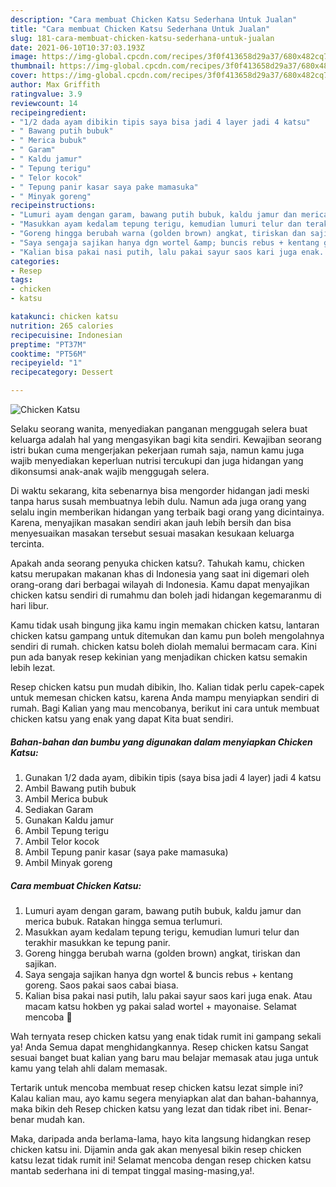 ```yaml
---
description: "Cara membuat Chicken Katsu Sederhana Untuk Jualan"
title: "Cara membuat Chicken Katsu Sederhana Untuk Jualan"
slug: 181-cara-membuat-chicken-katsu-sederhana-untuk-jualan
date: 2021-06-10T10:37:03.193Z
image: https://img-global.cpcdn.com/recipes/3f0f413658d29a37/680x482cq70/chicken-katsu-foto-resep-utama.jpg
thumbnail: https://img-global.cpcdn.com/recipes/3f0f413658d29a37/680x482cq70/chicken-katsu-foto-resep-utama.jpg
cover: https://img-global.cpcdn.com/recipes/3f0f413658d29a37/680x482cq70/chicken-katsu-foto-resep-utama.jpg
author: Max Griffith
ratingvalue: 3.9
reviewcount: 14
recipeingredient:
- "1/2 dada ayam dibikin tipis saya bisa jadi 4 layer jadi 4 katsu"
- " Bawang putih bubuk"
- " Merica bubuk"
- " Garam"
- " Kaldu jamur"
- " Tepung terigu"
- " Telor kocok"
- " Tepung panir kasar saya pake mamasuka"
- " Minyak goreng"
recipeinstructions:
- "Lumuri ayam dengan garam, bawang putih bubuk, kaldu jamur dan merica bubuk. Ratakan hingga semua terlumuri."
- "Masukkan ayam kedalam tepung terigu, kemudian lumuri telur dan terakhir masukkan ke tepung panir."
- "Goreng hingga berubah warna (golden brown) angkat, tiriskan dan sajikan."
- "Saya sengaja sajikan hanya dgn wortel &amp; buncis rebus + kentang goreng. Saos pakai saos cabai biasa."
- "Kalian bisa pakai nasi putih, lalu pakai sayur saos kari juga enak. Atau macam katsu hokben yg pakai salad wortel + mayonaise. Selamat mencoba 🥰"
categories:
- Resep
tags:
- chicken
- katsu

katakunci: chicken katsu 
nutrition: 265 calories
recipecuisine: Indonesian
preptime: "PT37M"
cooktime: "PT56M"
recipeyield: "1"
recipecategory: Dessert

---
```



![Chicken Katsu](https://img-global.cpcdn.com/recipes/3f0f413658d29a37/680x482cq70/chicken-katsu-foto-resep-utama.jpg)

Selaku seorang wanita, menyediakan panganan menggugah selera buat keluarga adalah hal yang mengasyikan bagi kita sendiri. Kewajiban seorang istri bukan cuma mengerjakan pekerjaan rumah saja, namun kamu juga wajib menyediakan keperluan nutrisi tercukupi dan juga hidangan yang dikonsumsi anak-anak wajib menggugah selera.

Di waktu  sekarang, kita sebenarnya bisa mengorder hidangan jadi meski tanpa harus susah membuatnya lebih dulu. Namun ada juga orang yang selalu ingin memberikan hidangan yang terbaik bagi orang yang dicintainya. Karena, menyajikan masakan sendiri akan jauh lebih bersih dan bisa menyesuaikan masakan tersebut sesuai masakan kesukaan keluarga tercinta. 



Apakah anda seorang penyuka chicken katsu?. Tahukah kamu, chicken katsu merupakan makanan khas di Indonesia yang saat ini digemari oleh orang-orang dari berbagai wilayah di Indonesia. Kamu dapat menyajikan chicken katsu sendiri di rumahmu dan boleh jadi hidangan kegemaranmu di hari libur.

Kamu tidak usah bingung jika kamu ingin memakan chicken katsu, lantaran chicken katsu gampang untuk ditemukan dan kamu pun boleh mengolahnya sendiri di rumah. chicken katsu boleh diolah memalui bermacam cara. Kini pun ada banyak resep kekinian yang menjadikan chicken katsu semakin lebih lezat.

Resep chicken katsu pun mudah dibikin, lho. Kalian tidak perlu capek-capek untuk memesan chicken katsu, karena Anda mampu menyiapkan sendiri di rumah. Bagi Kalian yang mau mencobanya, berikut ini cara untuk membuat chicken katsu yang enak yang dapat Kita buat sendiri.

<!--inarticleads1-->

##### Bahan-bahan dan bumbu yang digunakan dalam menyiapkan Chicken Katsu:

1. Gunakan 1/2 dada ayam, dibikin tipis (saya bisa jadi 4 layer) jadi 4 katsu
1. Ambil  Bawang putih bubuk
1. Ambil  Merica bubuk
1. Sediakan  Garam
1. Gunakan  Kaldu jamur
1. Ambil  Tepung terigu
1. Ambil  Telor kocok
1. Ambil  Tepung panir kasar (saya pake mamasuka)
1. Ambil  Minyak goreng




<!--inarticleads2-->

##### Cara membuat Chicken Katsu:

1. Lumuri ayam dengan garam, bawang putih bubuk, kaldu jamur dan merica bubuk. Ratakan hingga semua terlumuri.
1. Masukkan ayam kedalam tepung terigu, kemudian lumuri telur dan terakhir masukkan ke tepung panir.
1. Goreng hingga berubah warna (golden brown) angkat, tiriskan dan sajikan.
1. Saya sengaja sajikan hanya dgn wortel &amp; buncis rebus + kentang goreng. Saos pakai saos cabai biasa.
1. Kalian bisa pakai nasi putih, lalu pakai sayur saos kari juga enak. Atau macam katsu hokben yg pakai salad wortel + mayonaise. Selamat mencoba 🥰




Wah ternyata resep chicken katsu yang enak tidak rumit ini gampang sekali ya! Anda Semua dapat menghidangkannya. Resep chicken katsu Sangat sesuai banget buat kalian yang baru mau belajar memasak atau juga untuk kamu yang telah ahli dalam memasak.

Tertarik untuk mencoba membuat resep chicken katsu lezat simple ini? Kalau kalian mau, ayo kamu segera menyiapkan alat dan bahan-bahannya, maka bikin deh Resep chicken katsu yang lezat dan tidak ribet ini. Benar-benar mudah kan. 

Maka, daripada anda berlama-lama, hayo kita langsung hidangkan resep chicken katsu ini. Dijamin anda gak akan menyesal bikin resep chicken katsu lezat tidak rumit ini! Selamat mencoba dengan resep chicken katsu mantab sederhana ini di tempat tinggal masing-masing,ya!.

